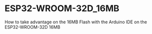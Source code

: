 # ESP32-WROOM-32D_16MB
How to take advantage on the 16MB Flash with the Arduino IDE on the ESP32-WROOM-32D 16MB
